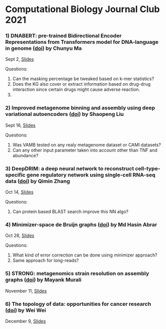 # Computational Biology Journal Club 2021


### 1) DNABERT: pre-trained Bidirectional Encoder Representations from Transformers model for DNA-language in genome ([doi](https://doi.org/10.1093/bioinformatics/btab083)) by Chunyu Ma 

Sept 2, [Slides](https://psucompbio.slack.com/files/U019QTTQVGU/F02DMS67Z25/journal_club20210902_--_dnabert_model.pdf)

Questions:
1) Can the masking percentage be tweaked based on k-mer statistics?
2) Does the KG also cover or extract information based on drug-drug interaction since certain drugs might cause adverse reaction.
3) 

### 2) Improved metagenome binning and assembly using deep variational autoencoders ([doi](https://doi.org/10.1038/s41587-020-00777-4)) by Shaopeng Liu 

Sept 16, [Slides](https://psucompbio.slack.com/files/U019QTTQVGU/F02DMS67Z25/journal_club20210902_--_dnabert_model.pdf)

Questions:
1) Was VAMB tested on any realy metagenome dataset or CAMI datasets?
2) Can any other input parameter taken into account other than TNF and abundance?


### 3) DeepDRIM: a deep neural network to reconstruct cell-type-specific gene regulatory network using single-cell RNA-seq data ([doi](https://doi.org/10.1093/bib/bbab325)) by Qimin Zhang

Oct 14, [Slides](https://pennstateoffice365-my.sharepoint.com/:b:/g/personal/sml6467_psu_edu/Ee52DjKryHxOilEfi7hJn2wBWdKwq_Zg5Pwg9qAze6ah3g?e=fvChed)

Questions:
1) Can protein based BLAST search improve this NN algo?

### 4) Minimizer-space de Bruijn graphs ([doi](https://www.biorxiv.org/content/10.1101/2021.06.09.447586v1)) by Md Hasin Abrar

Oct 28, [Slides](https://pennstateoffice365-my.sharepoint.com/:b:/g/personal/sml6467_psu_edu/EX6g_iBC-zBPtpXzbRoKl4ABRa-sML5YgEcUva-TwrMTtg?e=bNyqf8)

Questions:
1) What kind of error correction can be done using minimizer approach?
2) Same approach for long-reads?

### 5) STRONG: metagenomics strain resolution on assembly graphs ([doi](https://doi.org/10.1186/s13059-021-02419-7)) by Mayank Murali

November 11, [Slides](https://psucompbio.slack.com/files/U01PRRRBTAS/F02LVD17B4N/strong.pptx)

### 6) The topology of data: opportunities for cancer research ([doi](https://doi.org/10.1093/bioinformatics/btab553)) by Wei Wei

December 9, [Slides]()